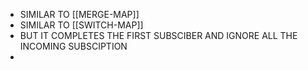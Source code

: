 - SIMILAR TO [[MERGE-MAP]] 
- SIMILAR TO [[SWITCH-MAP]]
- BUT IT COMPLETES THE FIRST SUBSCIBER AND IGNORE ALL THE INCOMING SUBSCIPTION
- 